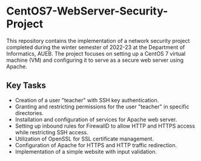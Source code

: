 # CentOS7-WebServer-Security-Project
This repository contains the implementation of a network security project completed during the winter semester of 2022-23 at the Department of Informatics, AUEB. The project focuses on setting up a CentOS 7 virtual machine (VM) and configuring it to serve as a secure web server using Apache.


## Key Tasks

- Creation of a user "teacher" with SSH key authentication.
- Granting and restricting permissions for the user "teacher" in specific directories.
- Installation and configuration of services for Apache web server.
- Setting up inbound rules for FirewallD to allow HTTP and HTTPS access while restricting SSH access.
- Utilization of OpenSSL for SSL certificate management.
- Configuration of Apache for HTTPS and HTTP traffic redirection.
- Implementation of a simple website with input validation.
